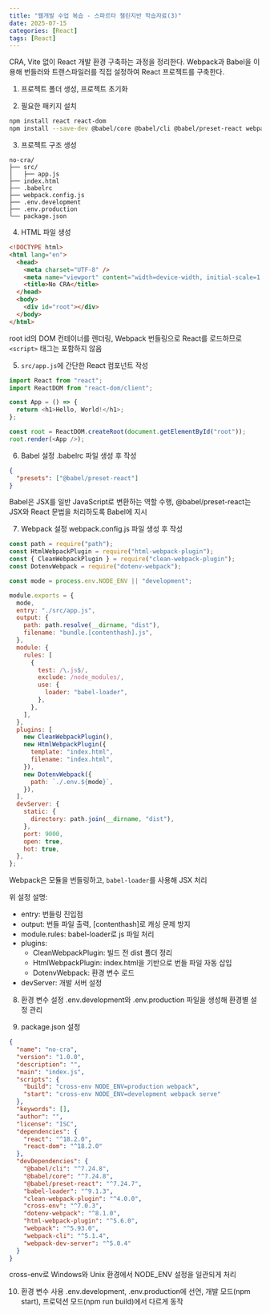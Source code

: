 ```yaml
---
title: "웹개발 수업 복습 - 스파르타 챌린지반 학습자료(3)"
date: 2025-07-15
categories: [React]
tags: [React]
---
```


CRA, Vite 없이 React 개발 환경 구축하는 과정을 정리한다.
Webpack과 Babel을 이용해 번들러와 트랜스파일러를 직접 설정하여 React 프로젝트를 구축한다.

1. 프로젝트 폴더 생성, 프로젝트 초기화
 
2. 필요한 패키지 설치
```bash
npm install react react-dom
npm install --save-dev @babel/core @babel/cli @babel/preset-react webpack webpack-cli webpack-dev-server babel-loader html-webpack-plugin clean-webpack-plugin dotenv-webpack cross-env
```

3. 프로젝트 구조 생성
```text
no-cra/
├── src/
│   ├── app.js
├── index.html
├── .babelrc
├── webpack.config.js
├── .env.development
├── .env.production
└── package.json
```

4. HTML 파일 생성
```html
<!DOCTYPE html>
<html lang="en">
  <head>
    <meta charset="UTF-8" />
    <meta name="viewport" content="width=device-width, initial-scale=1.0" />
    <title>No CRA</title>
  </head>
  <body>
    <div id="root"></div>
  </body>
</html>
```
root id의 DOM 컨테이너를 렌더링, Webpack 번들링으로 React를 로드하므로 `<script>` 태그는 포함하지 않음 

5. `src/app.js`에 간단한 React 컴포넌트 작성
```js
import React from "react";
import ReactDOM from "react-dom/client";

const App = () => {
  return <h1>Hello, World!</h1>;
};

const root = ReactDOM.createRoot(document.getElementById("root"));
root.render(<App />);
```

6. Babel 설정
.babelrc 파일 생성 후 작성
```json
{
  "presets": ["@babel/preset-react"]
}
```
Babel은 JSX를 일반 JavaScript로 변환하는 역할 수행,
@babel/preset-react는 JSX와 React 문법을 처리하도록 Babel에 지시

7. Webpack 설정
webpack.config.js 파일 생성 후 작성
```js
const path = require("path");
const HtmlWebpackPlugin = require("html-webpack-plugin");
const { CleanWebpackPlugin } = require("clean-webpack-plugin");
const DotenvWebpack = require("dotenv-webpack");

const mode = process.env.NODE_ENV || "development";

module.exports = {
  mode,
  entry: "./src/app.js",
  output: {
    path: path.resolve(__dirname, "dist"),
    filename: "bundle.[contenthash].js",
  },
  module: {
    rules: [
      {
        test: /\.js$/,
        exclude: /node_modules/,
        use: {
          loader: "babel-loader",
        },
      },
    ],
  },
  plugins: [
    new CleanWebpackPlugin(),
    new HtmlWebpackPlugin({
      template: "index.html",
      filename: "index.html",
    }),
    new DotenvWebpack({
      path: `./.env.${mode}`,
    }),
  ],
  devServer: {
    static: {
      directory: path.join(__dirname, "dist"),
    },
    port: 9000,
    open: true,
    hot: true,
  },
};
```

Webpack은 모듈을 번들링하고, `babel-loader`를 사용해 JSX 처리

위 설정 설명:
- entry: 번들링 진입점
- output: 번들 파일 출력, [contenthash]로 캐싱 문제 방지
- module.rules: babel-loader로 js 파일 처리
- plugins:
  - CleanWebpackPlugin: 빌드 전 dist 폴더 정리
  - HtmlWebpackPlugin: index.html을 기반으로 번들 파일 자동 삽입
  - DotenvWebpack: 환경 변수 로드
- devServer: 개발 서버 설정

8. 환경 변수 설정
.env.development와 .env.production 파일을 생성해 환경별 설정 관리

9. package.json 설정
```json
{
  "name": "no-cra",
  "version": "1.0.0",
  "description": "",
  "main": "index.js",
  "scripts": {
    "build": "cross-env NODE_ENV=production webpack",
    "start": "cross-env NODE_ENV=development webpack serve"
  },
  "keywords": [],
  "author": "",
  "license": "ISC",
  "dependencies": {
    "react": "^18.2.0",
    "react-dom": "^18.2.0"
  },
  "devDependencies": {
    "@babel/cli": "^7.24.8",
    "@babel/core": "^7.24.8",
    "@babel/preset-react": "^7.24.7",
    "babel-loader": "^9.1.3",
    "clean-webpack-plugin": "^4.0.0",
    "cross-env": "^7.0.3",
    "dotenv-webpack": "^8.1.0",
    "html-webpack-plugin": "^5.6.0",
    "webpack": "^5.93.0",
    "webpack-cli": "^5.1.4",
    "webpack-dev-server": "^5.0.4"
  }
}
```

cross-env로 Windows와 Unix 환경에서 NODE_ENV 설정을 일관되게 처리

10. 환경 변수 사용
.env.development, .env.production에 선언, 개발 모드(npm start), 프로덕션 모드(npm run build)에서 다르게 동작
